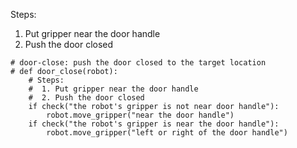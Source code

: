 

Steps:
1. Put gripper near the door handle
2. Push the door closed

```
# door-close: push the door closed to the target location
# def door_close(robot):
    # Steps:
    #  1. Put gripper near the door handle
    #  2. Push the door closed
    if check("the robot's gripper is not near door handle"):
        robot.move_gripper("near the door handle")
    if check("the robot's gripper is near the door handle"):
        robot.move_gripper("left or right of the door handle")